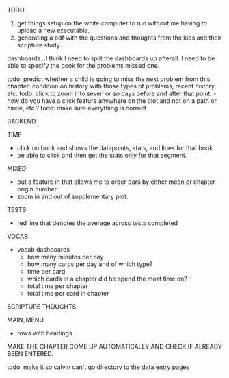 

TODO


1. get things setup on the white computer to run without me having to upload a new executable.
2. generating a pdf with the questions and thoughts from the kids and their scripture study.


dashboards...I think I need to split the dashboards up afterall. I need to be able to specify the book for the problems missed one.


todo: predict whether a child is going to miss the next problem from this chapter: condition on history with those types of problems, recent history, etc.
todo: click to zoom into seven or so days before and after that point.
-how do you have a click feature anywhere on the plot and not on a path or circle, etc.?
todo: make sure everything is correct

BACKEND

TIME
* click on book and shows the datapoints, stats, and lines for that book
* be able to click and then get the stats only for that segment.

MIXED
* put a feature in that allows me to order bars by either mean or chapter origin number
* zoom in and out of supplementary plot.

TESTS
* red line that denotes the average across tests completed

VOCAB
* vocab dashboards
    * how many minutes per day
    * how many cards per day and of which type?
    * time per card
    * which cards in a chapter did he spend the most time on?
    * total time per chapter
    * total time per card in chapter

SCRIPTURE THOUGHTS

MAIN_MENU
* rows with headings



MAKE THE CHAPTER COME UP AUTOMATICALLY AND CHECK IF ALREADY BEEN ENTERED.




todo: make it so calvin can't go directory to the data entry pages
